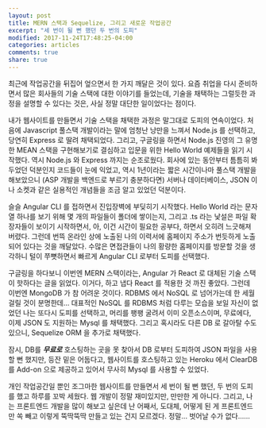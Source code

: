 ```yaml
---
layout: post
title: MERN 스택과 Sequelize, 그리고 새로운 작업공간
excerpt: "세 번이 될 뻔 했던 두 번의 도피"
modified: 2017-11-24T17:48:25-04:00
categories: articles
comments: true
share: true
---
```


최근에 작업공간을 뒤집어 엎으면서 한 가지 깨달은 것이 있다. 요즘 취업을 다시 준비하면서 많은 회사들의 기술 스택에 대한 이야기를 들었는데, 기술을 채택하는 그럴듯한 과정을 설명할 수 있다는 것은, 사실 정말 대단한 일이었다는 점이다.

내가 웹사이트를 만들면서 기술 스택을 채택한 과정은 말그대로 도피의 연속이었다. 처음에 Javascript 풀스택 개발이라는 말에 엄청난 낭만을 느껴서 Node.js 를 선택하고, 당연히 Express 로 딸려 채택되었다. 그리고, 구글링을 하면서 Node.js 진영의 그 유명한 MEAN 스택을 구현해보기로 결심하고 입문을 위한 Hello World 예제들을 읽기 시작했다. 역시 Node.js 와 Express 까지는 순조로웠다. 회사에 있는 동안부터 틈틈히 봐두었던 덕분인지 코드들이 눈에 익었고, 역시 1년이라는 짧은 시간이나마 풀스택 개발을 해보았으니 (ASP 개발을 백엔드로 부르기 충분하다면) 서버나 데이터베이스, JSON 이나 소켓과 같은 실용적인 개념들을 조금 알고 있었던 덕분이다.

슬슬 Angular CLI 를 접하면서 진입장벽에 부딪히기 시작했다. Hello World 라는 문자열 하나를 보기 위해 몇 개의 파일들이 폴더에 쌓이는지, 그리고 .ts 라는 낯설은 파일 확장자들이 보이기 시작하면서, 아, 이건 시간이 필요한 공부다, 하면서 오히려 느긋해져 버렸다. 그런데 번뜩 온라인 상에 노출된 나의 이력서에 홈페이지 주소가 번듯하게 노출되어 있다는 것을 깨달았다. 수많은 면접관들이 나의 황량한 홈페이지를 방문할 것을 생각하니 털이 쭈뼛하면서 빠르게 Angular CLI 로부터 도피를 선택했다.

구글링을 하다보니 이번엔 MERN 스택이라는, Angular 가 React 로 대체된 기술 스택이 핫하다는 글을 읽었다. 이거다, 하고 냅다 React 를 적용한 것 까진 좋았다. 그런데 이번엔 MongoDB 가 참 어려운 것이다. RDBMS 에서 NoSQL 로 넘어가는데 한 세월 걸릴 것이 분명한데... 대표적인 NoSQL 를 RDBMS 처럼 다루는 모습을 보일 자신이 없었던 나는 또다시 도피를 선택하고, 머리를 팽팽 굴려서 이미 오픈소스이며, 무료에다, 이제 JSON 도 지원하는 Mysql 를 채택했다. 그리고 혹시라도 다른 DB 로 갈아탈 수도 있으니, Sequelize ORM 을 추가로 채택했다.

잠시, DB를 __*무료로*__ 호스팅하는 곳을 못 찾아서 DB 로부터 도피하여 JSON 파일을 사용할 뻔 했지만, 등잔 밑은 어둡다고, 웹사이트를 호스팅하고 있는 Heroku 에서 ClearDB 를 Add-on 으로 제공하고 있어서 무사히 Mysql 를 사용할 수 있었다.

개인 작업공간일 뿐인 조그마한 웹사이트를 만들면서 세 번이 될 뻔 했던, 두 번의 도피를 했고 하루를 꼬박 세웠다. 웹 개발이 정말 재미있지만, 만만한 게 아니다. 그리고, 나는 프론트엔드 개발을 많이 해보고 싶은데 난 어째서, 도대체, 어떻게 된 게 프론트엔드만 쏙 빼고 이렇게 뚝딱뚝딱 만들고 있는 건지 모르겠다. 정말... 벗어날 수가 없다......
